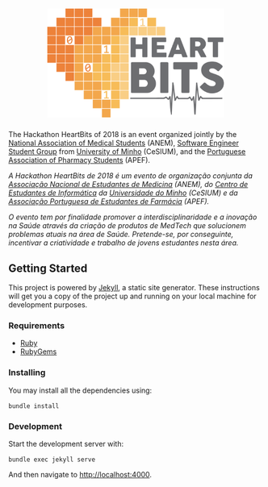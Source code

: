 [anem]: http://anem.pt
[apef]: http://www.apef.pt
[cesium]: http://www.cesium.di.uminho.pt
[uminho]: http://www.uminho.pt

<h1 align="center">
  <a href="http://heartbits.pt" target="_blank">
    <img src="img/logo_grey.png" alt="HeartBits" width="350">
  </a>
  <br>
</h1>

The Hackathon HeartBits of 2018 is an event organized jointly by the [National
Association of Medical Students](anem) (ANEM), [Software Engineer Student
Group](cesium) from [University of Minho](uminho) (CeSIUM), and the [Portuguese
Association of Pharmacy Students](apef) (APEF).

_A Hackathon HeartBits de 2018 é um evento de organização conjunta da
[Associação Nacional de Estudantes de Medicina](anem) (ANEM), do [Centro de
Estudantes de Informática](cesium) da [Universidade do Minho](uminho) (CeSIUM)
e da [Associação Portuguesa de Estudantes de Farmácia](apef) (APEF)._

_O evento tem por finalidade promover a interdisciplinaridade e a inovação na
Saúde através da criação de produtos de MedTech que solucionem problemas atuais
na área de Saúde. Pretende-se, por conseguinte, incentivar a criatividade e
trabalho de jovens estudantes nesta área._

## Getting Started

This project is powered by [Jekyll](https://jekyllrb.com/docs/quickstart/), a
static site generator. These instructions will get you a copy of the project
up and running on your local machine for development purposes.

### Requirements

* [Ruby](https://www.ruby-lang.org/en/downloads/)
* [RubyGems](https://rubygems.org/pages/download)

### Installing

You may install all the dependencies using:

```shell
bundle install
```

### Development

Start the development server with:

```shell
bundle exec jekyll serve
```

And then navigate to <http://localhost:4000>.